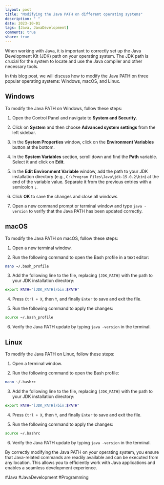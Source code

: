 ```yaml
---
layout: post
title: "Modifying the Java PATH on different operating systems"
description: " "
date: 2023-10-01
tags: [Java, JavaDevelopment]
comments: true
share: true
---
```


When working with Java, it is important to correctly set up the Java Development Kit (JDK) path on your operating system. The JDK path is crucial for the system to locate and use the Java compiler and other necessary tools.

In this blog post, we will discuss how to modify the Java PATH on three popular operating systems: Windows, macOS, and Linux.

## Windows

To modify the Java PATH on Windows, follow these steps:

1. Open the Control Panel and navigate to **System and Security**.

2. Click on **System** and then choose **Advanced system settings** from the left sidebar.

3. In the **System Properties** window, click on the **Environment Variables** button at the bottom.

4. In the **System Variables** section, scroll down and find the **Path** variable. Select it and click on **Edit**.

5. In the **Edit Environment Variable** window, add the path to your JDK installation directory (e.g., `C:\Program Files\Java\jdk-15.0.2\bin`) at the end of the variable value. Separate it from the previous entries with a semicolon `;`.

6. Click **OK** to save the changes and close all windows.

7. Open a new command prompt or terminal window and type `java -version` to verify that the Java PATH has been updated correctly.

## macOS

To modify the Java PATH on macOS, follow these steps:

1. Open a new terminal window.

2. Run the following command to open the Bash profile in a text editor:
```bash
nano ~/.bash_profile
```

3. Add the following line to the file, replacing `[JDK_PATH]` with the path to your JDK installation directory:
```bash
export PATH="[JDK_PATH]/bin:$PATH"
```

4. Press `Ctrl + X`, then `Y`, and finally `Enter` to save and exit the file.

5. Run the following command to apply the changes:
```bash
source ~/.bash_profile
```

6. Verify the Java PATH update by typing `java -version` in the terminal.

## Linux

To modify the Java PATH on Linux, follow these steps:

1. Open a terminal window.

2. Run the following command to open the Bash profile:
```bash
nano ~/.bashrc
```

3. Add the following line to the file, replacing `[JDK_PATH]` with the path to your JDK installation directory:
```bash
export PATH="[JDK_PATH]/bin:$PATH"
```

4. Press `Ctrl + X`, then `Y`, and finally `Enter` to save and exit the file.

5. Run the following command to apply the changes:
```bash
source ~/.bashrc
```

6. Verify the Java PATH update by typing `java -version` in the terminal.

By correctly modifying the Java PATH on your operating system, you ensure that Java-related commands are readily available and can be executed from any location. This allows you to efficiently work with Java applications and enables a seamless development experience.

#Java #JavaDevelopment #Programming